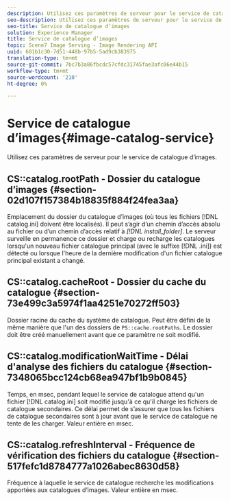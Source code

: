 ```yaml
---
description: Utilisez ces paramètres de serveur pour le service de catalogue d’images.
seo-description: Utilisez ces paramètres de serveur pour le service de catalogue d’images.
seo-title: Service de catalogue d’images
solution: Experience Manager
title: Service de catalogue d’images
topic: Scene7 Image Serving - Image Rendering API
uuid: 601b1c30-7d51-448b-97b5-5ad9cb383975
translation-type: tm+mt
source-git-commit: 7bc7b3a86fbcdc57cfdc31745fae3afc06e44b15
workflow-type: tm+mt
source-wordcount: '210'
ht-degree: 0%

---
```



# Service de catalogue d’images{#image-catalog-service}

Utilisez ces paramètres de serveur pour le service de catalogue d’images.

## CS::catalog.rootPath - Dossier du catalogue d’images {#section-02d107f157384b18835f884f24fea3aa}

Emplacement du dossier du catalogue d’images (où tous les fichiers [!DNL catalog.ini] doivent être localisés). Il peut s’agir d’un chemin d’accès absolu au fichier ou d’un chemin d’accès relatif à *[!DNL install_folder]*. Le serveur surveille en permanence ce dossier et charge ou recharge les catalogues lorsqu&#39;un nouveau fichier catalogue principal (avec le suffixe [!DNL .ini]) est détecté ou lorsque l&#39;heure de la dernière modification d&#39;un fichier catalogue principal existant a changé.

## CS::catalog.cacheRoot - Dossier du cache du catalogue {#section-73e499c3a5974f1aa4251e70272ff503}

Dossier racine du cache du système de catalogue. Peut être défini de la même manière que l&#39;un des dossiers de `PS::cache.rootPaths`. Le dossier doit être créé manuellement avant que ce paramètre ne soit modifié.

## CS::catalog.modificationWaitTime - Délai d&#39;analyse des fichiers du catalogue {#section-7348065bcc124cb68ea947bf1b9b0845}

Temps, en msec, pendant lequel le service de catalogue attend qu&#39;un fichier [!DNL catalog.ini] soit modifié jusqu&#39;à ce qu&#39;il charge les fichiers de catalogue secondaires. Ce délai permet de s’assurer que tous les fichiers de catalogue secondaires sont à jour avant que le service de catalogue ne tente de les charger. Valeur entière en msec.

## CS::catalog.refreshInterval - Fréquence de vérification des fichiers du catalogue {#section-517fefc1d8784777a1026abec8630d58}

Fréquence à laquelle le service de catalogue recherche les modifications apportées aux catalogues d’images. Valeur entière en msec.
